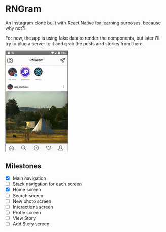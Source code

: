 # RNGram

An Instagram clone built with React Native for learning purposes, because why not?!

For now, the app is using fake data to render the components, but later i'll try to plug a server to it and grab the posts and stories from there.

![Home page](app.gif)

## Milestones

- [x] Main navigation
- [ ] Stack navigation for each screen
- [x] Home screen
- [ ] Search screen
- [ ] New photo screen
- [ ] Interactions screen
- [ ] Profle screen
- [ ] View Story
- [ ] Add Story screen
